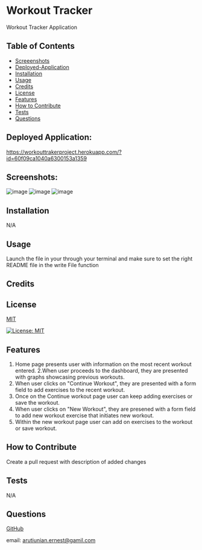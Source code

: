 # Workout Tracker
 Workout Tracker Application

## Table of Contents
- [Screeenshots](#screenshots)
- [Deployed-Application](#deployed-application)
- [Installation](#installation)
- [Usage](#usage)
- [Credits](#credits)
- [License](#license)
- [Features](#features)
- [How to Contribute](#how-to-contribute)
- [Tests](#tests)
- [Questions](#questions) 



## Deployed Application:
https://workouttrakerproject.herokuapp.com/?id=60f09ca1040a6300153a1359
 
## Screenshots:
![image](https://user-images.githubusercontent.com/82740498/125856954-14018b9e-6246-43a0-a8fd-d1e6a1d729b3.png)
![image](https://user-images.githubusercontent.com/82740498/125857135-bdb351f3-b7e4-4fe2-a550-8a4c2cf40f8d.png)
![image](https://user-images.githubusercontent.com/82740498/125857196-9698ef98-46f2-4ffe-a874-058c1b32390f.png)



## Installation 

N/A

## Usage 

Launch the file in your through your terminal and make sure to set the right README file in the write File function

## Credits 

## License 

[MIT](https://choosealicense.com/licenses/mit/)

[![License: MIT](https://img.shields.io/badge/License-MIT-yellow.svg)](https://opensource.org/licenses/MIT)

## Features 
1. Home page presents user with information on the most recent workout entered.
2.When user proceeds to the dashboard, they are presented with graphs showcasing previous workouts.
3. When user clicks on "Continue Workout", they are presented with a form field to add exercises to the recent workout.
4. Once on the Continue workout page user can keep adding exercises or save the workout.
5. When user clicks on "New Workout", they are presened with a form field to add new workout exercise that initiates new workout.
6. Within the new workout page user can add on exercises to the workout or save workout.


## How to Contribute 

Create a pull request with description of added changes

## Tests 

N/A


## Questions 

[GitHub](https://github.com/ErnestAr)

email: arutiunian.ernest@gamil.com
